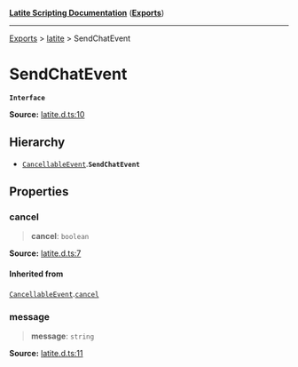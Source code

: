 [**Latite Scripting Documentation**](../../README.md) ([**Exports**](../../exports.md))

---

[Exports](../../exports.md) > [latite](../index.md) > SendChatEvent

# SendChatEvent

**`Interface`**

**Source:** [latite.d.ts:10](https://github.com/LatiteScripting/latitescripting.github.io/blob/5646e2d/definitions/latite.d.ts#L10)

## Hierarchy

- [`CancellableEvent`](interface.CancellableEvent.md).**`SendChatEvent`**

## Properties

### cancel

> **cancel**: `boolean`

**Source:** [latite.d.ts:7](https://github.com/LatiteScripting/latitescripting.github.io/blob/5646e2d/definitions/latite.d.ts#L7)

#### Inherited from

[`CancellableEvent`](interface.CancellableEvent.md).[`cancel`](interface.CancellableEvent.md#cancel)

### message

> **message**: `string`

**Source:** [latite.d.ts:11](https://github.com/LatiteScripting/latitescripting.github.io/blob/5646e2d/definitions/latite.d.ts#L11)
